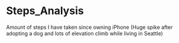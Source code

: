 # Steps_Analysis
Amount of steps I have taken since owning iPhone (Huge spike after adopting a dog and lots of elevation climb while living in Seattle)
